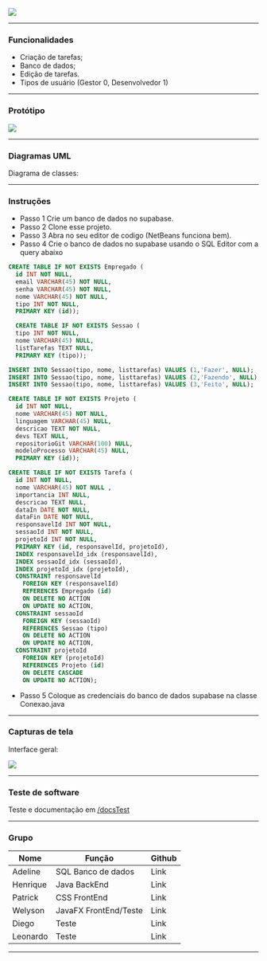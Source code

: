 ![](https://github.com/welyson1/organon/blob/main/Imagens/Icone/Nome.png?raw=true)

------------
### Funcionalidades

- Criação de tarefas;
- Banco de dados;
- Edição de tarefas.
- Tipos de usuário (Gestor 0, Desenvolvedor 1)
------------

### Protótipo
![](https://raw.githubusercontent.com/welyson1/organon/main/Imagens/Prot%C3%B3tipo/TelaBoard.png)

----

### Diagramas UML
Diagrama de classes:

---
### Instruções

- Passo 1 Crie um banco de dados no supabase.
- Passo 2 Clone esse projeto.
- Passo 3 Abra no seu editor de codigo (NetBeans funciona bem).
- Passo 4 Crie o banco de dados no supabase usando o SQL Editor com a query abaixo
```SQL
CREATE TABLE IF NOT EXISTS Empregado (
  id INT NOT NULL,
  email VARCHAR(45) NOT NULL,
  senha VARCHAR(45) NOT NULL,
  nome VARCHAR(45) NOT NULL,
  tipo INT NOT NULL,
  PRIMARY KEY (id));

  CREATE TABLE IF NOT EXISTS Sessao (
  tipo INT NOT NULL,
  nome VARCHAR(45) NULL,
  listTarefas TEXT NULL,
  PRIMARY KEY (tipo));

INSERT INTO Sessao(tipo, nome, listtarefas) VALUES (1,'Fazer', NULL);
INSERT INTO Sessao(tipo, nome, listtarefas) VALUES (2,'Fazendo', NULL);
INSERT INTO Sessao(tipo, nome, listtarefas) VALUES (3,'Feito', NULL);

CREATE TABLE IF NOT EXISTS Projeto (
  id INT NOT NULL,
  nome VARCHAR(45) NOT NULL,
  linguagem VARCHAR(45) NULL,
  descricao TEXT NOT NULL,
  devs TEXT NULL,
  repositorioGit VARCHAR(100) NULL,
  modeloProcesso VARCHAR(45) NULL,
  PRIMARY KEY (id));

CREATE TABLE IF NOT EXISTS Tarefa (
  id INT NOT NULL,
  nome VARCHAR(45) NOT NULL ,
  importancia INT NULL,
  descricao TEXT NULL,
  dataIn DATE NOT NULL,
  dataFin DATE NOT NULL,
  responsavelId INT NOT NULL,
  sessaoId INT NOT NULL,
  projetoId INT NOT NULL,
  PRIMARY KEY (id, responsavelId, projetoId),
  INDEX responsavelId_idx (responsavelId),
  INDEX sessaoId_idx (sessaoId),
  INDEX projetoId_idx (projetoId),
  CONSTRAINT responsavelId
    FOREIGN KEY (responsavelId)
    REFERENCES Empregado (id)
    ON DELETE NO ACTION
    ON UPDATE NO ACTION,
  CONSTRAINT sessaoId
    FOREIGN KEY (sessaoId)
    REFERENCES Sessao (tipo)
    ON DELETE NO ACTION
    ON UPDATE NO ACTION,
  CONSTRAINT projetoId
    FOREIGN KEY (projetoId)
    REFERENCES Projeto (id)
    ON DELETE CASCADE
    ON UPDATE NO ACTION);
```
- Passo 5 Coloque as credenciais do banco de dados supabase na classe Conexao.java

----

### Capturas de tela

Interface geral:

![](https://raw.githubusercontent.com/welyson1/organon/main/Imagens/Prot%C3%B3tipo/TelaBoard.png)

----

### Teste de software

Teste e documentação em [/docsTest](https://github.com/welyson1/organon/tree/main/docsTest)

----

### Grupo

| Nome      | Função | Github |
| --------- | ----- | ----- |
| Adeline  | SQL Banco de dados | Link |
| Henrique     |   Java BackEnd | Link |
| Patrick      |   CSS FrontEnd | Link |
| Welyson      |   JavaFX FrontEnd/Teste | Link |
| Diego      |   Teste | Link |
| Leonardo      |   Teste | Link |

----
